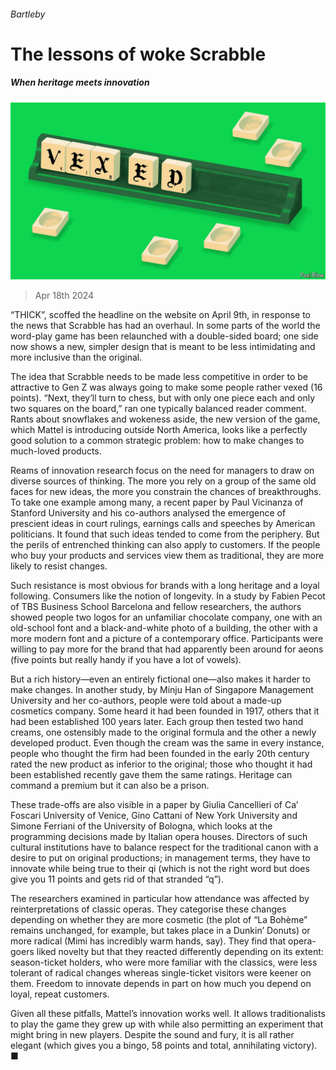 ###### Bartleby

# The lessons of woke Scrabble 

##### When heritage meets innovation 

![image](images/20240420_WBD002.jpg) 

> Apr 18th 2024 

“THICK”, scoffed the headline on the  website on April 9th, in response to the news that Scrabble has had an overhaul. In some parts of the world the word-play game has been relaunched with a double-sided board; one side now shows a new, simpler design that is meant to be less intimidating and more inclusive than the original. 

The idea that Scrabble needs to be made less competitive in order to be attractive to Gen Z was always going to make some people rather vexed (16 points). “Next, they’ll turn to chess, but with only one piece each and only two squares on the board,” ran one typically balanced reader comment. Rants about snowflakes and wokeness aside, the new version of the game, which Mattel is introducing outside North America, looks like a perfectly good solution to a common strategic problem: how to make changes to much-loved products. 

Reams of innovation research focus on the need for managers to draw on diverse sources of thinking. The more you rely on a group of the same old faces for new ideas, the more you constrain the chances of breakthroughs. To take one example among many, a recent paper by Paul Vicinanza of Stanford University and his co-authors analysed the emergence of prescient ideas in court rulings, earnings calls and speeches by American politicians. It found that such ideas tended to come from the periphery. But the perils of entrenched thinking can also apply to customers. If the people who buy your products and services view them as traditional, they are more likely to resist changes. 

Such resistance is most obvious for brands with a long heritage and a loyal following. Consumers like the notion of longevity. In a study by Fabien Pecot of TBS Business School Barcelona and fellow researchers, the authors showed people two logos for an unfamiliar chocolate company, one with an old-school font and a black-and-white photo of a building, the other with a more modern font and a picture of a contemporary office. Participants were willing to pay more for the brand that had apparently been around for aeons (five points but really handy if you have a lot of vowels). 

But a rich history—even an entirely fictional one—also makes it harder to make changes. In another study, by Minju Han of Singapore Management University and her co-authors, people were told about a made-up cosmetics company. Some heard it had been founded in 1917, others that it had been established 100 years later. Each group then tested two hand creams, one ostensibly made to the original formula and the other a newly developed product. Even though the cream was the same in every instance, people who thought the firm had been founded in the early 20th century rated the new product as inferior to the original; those who thought it had been established recently gave them the same ratings. Heritage can command a premium but it can also be a prison.

These trade-offs are also visible in a paper by Giulia Cancellieri of Ca’ Foscari University of Venice, Gino Cattani of New York University and Simone Ferriani of the University of Bologna, which looks at the programming decisions made by Italian opera houses. Directors of such cultural institutions have to balance respect for the traditional canon with a desire to put on original productions; in management terms, they have to innovate while being true to their qi (which is not the right word but does give you 11 points and gets rid of that stranded “q”). 

The researchers examined in particular how attendance was affected by reinterpretations of classic operas. They categorise these changes depending on whether they are more cosmetic (the plot of “La Bohème” remains unchanged, for example, but takes place in a Dunkin’ Donuts) or more radical (Mimi has incredibly warm hands, say). They find that opera-goers liked novelty but that they reacted differently depending on its extent: season-ticket holders, who were more familiar with the classics, were less tolerant of radical changes whereas single-ticket visitors were keener on them. Freedom to innovate depends in part on how much you depend on loyal, repeat customers. 

Given all these pitfalls, Mattel’s innovation works well. It allows traditionalists to play the game they grew up with while also permitting an experiment that might bring in new players. Despite the sound and fury, it is all rather elegant (which gives you a bingo, 58 points and total, annihilating victory). ■






